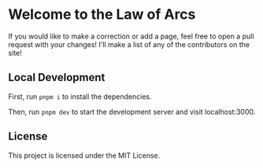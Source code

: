 # Welcome to the Law of Arcs
If you would like to make a correction or add a page, feel free to open a pull request with your changes! I'll make a list of any of the contributors on the site!

## Local Development

First, run `pnpm i` to install the dependencies.

Then, run `pnpm dev` to start the development server and visit localhost:3000.

## License

This project is licensed under the MIT License.
